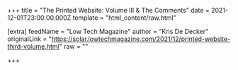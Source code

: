 
+++
title = "The Printed Website: Volume III & The Comments"
date = 2021-12-01T23:00:00.000Z
template = "html_content/raw.html"

[extra]
feedName = "Low Tech Magazine"
author = "Kris De Decker"
originalLink = "https://solar.lowtechmagazine.com/2021/12/printed-website-third-volume.html"
raw = ""

+++

